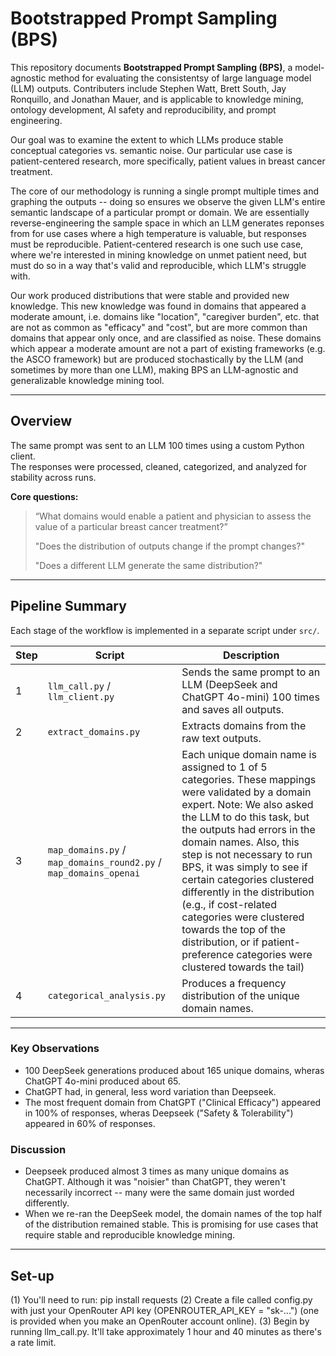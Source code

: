 # Bootstrapped Prompt Sampling (BPS)

This repository documents **Bootstrapped Prompt Sampling (BPS)**, a model-agnostic method for evaluating the consistentsy of large language model (LLM) outputs. Contributers include Stephen Watt, Brett South, Jay Ronquillo, and Jonathan Mauer, and is applicable to knowledge mining, ontology development, AI safety and reproducibility, and prompt engineering. 

Our goal was to examine the extent to which LLMs produce stable conceptual categories vs. semantic noise. Our particular use case is patient-centered research, more specifically, patient values in breast cancer treatment. 

The core of our methodology is running a single prompt multiple times and graphing the outputs -- doing so ensures we observe the given LLM's entire semantic landscape of a particular prompt or domain. We are essentially reverse-engineering the sample space in which an LLM generates reponses from for use cases where a high temperature is valuable, but responses must be reproducible. Patient-centered research is one such use case, where we're interested in mining knowledge on unmet patient need, but must do so in a way that's valid and reproducible, which LLM's struggle with. 

Our work produced distributions that were stable and provided new knowledge. This new knowledge was found in domains that appeared a moderate amount, i.e. domains like "location", "caregiver burden", etc. that are not as common as "efficacy" and "cost", but are more common than domains that appear only once, and are classified as noise. These domains which appear a moderate amount are not a part of existing frameworks (e.g. the ASCO framework) but are produced stochastically by the LLM (and sometimes by more than one LLM), making BPS an LLM-agnostic and generalizable knowledge mining tool.

---

## Overview

The same prompt was sent to an LLM 100 times using a custom Python client.  
The responses were processed, cleaned, categorized, and analyzed for stability across runs.

**Core questions:**
> “What domains would enable a patient and physician to assess the value of a particular breast cancer treatment?”
> 
> "Does the distribution of outputs change if the prompt changes?"
> 
> "Does a different LLM generate the same distribution?"

---

## Pipeline Summary

Each stage of the workflow is implemented in a separate script under `src/`.

| Step | Script | Description |
|------|---------|-------------|
| 1 | `llm_call.py` / `llm_client.py`| Sends the same prompt to an LLM (DeepSeek and ChatGPT 4o-mini) 100 times and saves all outputs. |
| 2 | `extract_domains.py` | Extracts domains from the raw text outputs. |
| 3 | `map_domains.py` / `map_domains_round2.py` / `map_domains_openai`| Each unique domain name is assigned to 1 of 5 categories. These mappings were validated by a domain expert. Note: We also asked the LLM to do this task, but the outputs had errors in the domain names. Also, this step is not necessary to run BPS, it was simply to see if certain categories clustered differently in the distribution (e.g., if cost-related categories were clustered towards the top of the distribution, or if patient-preference categories were clustered towards the tail)  |
| 4 | `categorical_analysis.py` | Produces a frequency distribution of the unique domain names. |

---

### Key Observations
- 100 DeepSeek generations produced about 165 unique domains, wheras ChatGPT 4o-mini produced about 65.
- ChatGPT had, in general, less word variation than Deepseek.
- The most frequent domain from ChatGPT ("Clinical Efficacy") appeared in 100% of responses, wheras Deepseek ("Safety & Tolerability") appeared in 60% of responses.

### Discussion
- Deepseek produced almost 3 times as many unique domains as ChatGPT. Although it was "noisier" than ChatGPT, they weren't necessarily incorrect -- many were the same domain just worded differently.
- When we re-ran the DeepSeek model, the domain names of the top half of the distribution remained stable. This is promising for use cases that require stable and reproducible knowledge mining.

---

## Set-up

(1) You'll need to run: pip install requests
(2) Create a file called config.py with just your OpenRouter API key (OPENROUTER_API_KEY = "sk-...") (one is provided when you make an OpenRouter account online).
(3) Begin by running llm_call.py. It'll take approximately 1 hour and 40 minutes as there's a rate limit.
